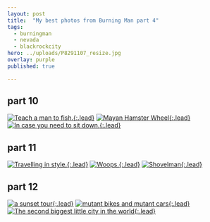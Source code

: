 ```yaml
---
layout: post
title:  "My best photos from Burning Man part 4"
tags:
  - burningman
  - nevada
  - blackrockcity
hero: ../uploads/P8291107_resize.jpg
overlay: purple
published: true

---
```


## part 10
[![Teach a man to fish.](../uploads/P8291107_resize.jpg){:.lead}](../uploads/P8291107.jpg)
[![Mayan Hamster Wheel](../uploads/P8291130_resize.jpg){:.lead}](../uploads/P8291130.jpg)
[![In case you need to sit down.](../uploads/P8291151_resize.jpg){:.lead}](../uploads/P8291151.jpg)
## part 11
[![Travelling in style.](../uploads/P8291164_resize.jpg){:.lead}](../uploads/P8291164.jpg)
[![Woops.](../uploads/P8291176_resize.jpg){:.lead}](../uploads/P8291176.jpg)
[![Shovelman](../uploads/P8291192_resize.jpg){:.lead}](../uploads/P8291192.jpg)
## part 12
[![a sunset tour](../uploads/P8291221_resize.jpg){:.lead}](../uploads/P8291221.jpg)
[![mutant bikes and mutant cars](../uploads/P8291219_resize.jpg){:.lead}](../uploads/P8291219.jpg)
[![The second biggest little city in the world](../uploads/P8291240_resize.jpg){:.lead}](../uploads/P8291240.jpg)
